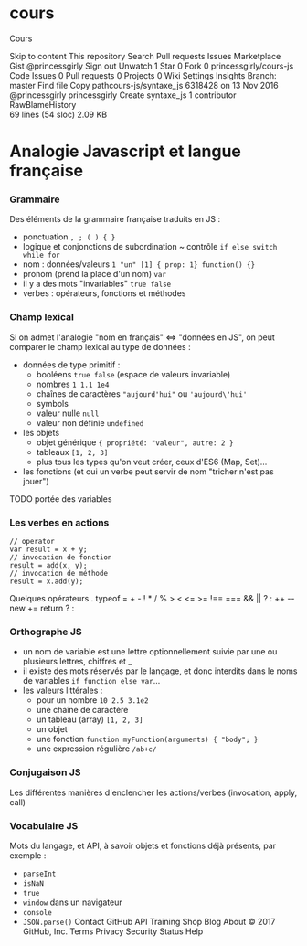 # cours
Cours




Skip to content
This repository
Search
Pull requests
Issues
Marketplace
Gist
 @princessgirly
 Sign out
 Unwatch 1
  Star 0
 Fork 0 princessgirly/cours-js
 Code  Issues 0  Pull requests 0  Projects 0  Wiki  Settings Insights 
Branch: master Find file Copy pathcours-js/syntaxe_js
6318428  on 13 Nov 2016
@princessgirly princessgirly Create syntaxe_js
1 contributor
RawBlameHistory     
69 lines (54 sloc)  2.09 KB
# Analogie Javascript et langue française

### Grammaire

Des éléments de la grammaire française traduits en JS :
- ponctuation `, ; ( ) { }`
- logique et conjonctions de subordination ~ contrôle `if else switch while for`
- nom : données/valeurs `1 "un" [1] { prop: 1} function() {}`
- pronom (prend la place d'un nom) `var`
- il y a des mots "invariables" `true false`
- verbes : opérateurs, fonctions et méthodes

### Champ lexical

Si on admet l'analogie "nom en français" <=> "données en JS", on peut comparer le champ lexical au type de données :
- données de type primitif :
  - booléens `true false` (espace de valeurs invariable)
  - nombres `1 1.1 1e4`
  - chaînes de caractères `"aujourd'hui"` ou `'aujourd\'hui'`
  - symbols
  - valeur nulle `null`
  - valeur non définie `undefined`
- les objets
  - objet générique `{ propriété: "valeur", autre: 2 }`
  - tableaux `[1, 2, 3]`
  - plus tous les types qu'on veut créer, ceux d'ES6 (Map, Set)...
- les fonctions (et oui un verbe peut servir de nom "tricher n'est pas jouer")

TODO portée des variables

### Les verbes en actions

```
// operator
var result = x + y;
// invocation de fonction
result = add(x, y);
// invocation de méthode
result = x.add(y);
```

Quelques opérateurs .[]() typeof = + - ! * / % > < <= >= !== === && || ? : ++ --  new += return ? :

### Orthographe JS

- un nom de variable est une lettre optionnellement suivie par une ou plusieurs lettres, chiffres et _
- il existe des mots réservés par le langage, et donc interdits dans le noms de variables `if function else var`...
- les valeurs littérales :
  - pour un nombre  `10 2.5 3.1e2`
  - une chaîne de caractère
  - un tableau (array) `[1, 2, 3]`
  - un objet
  - une fonction `function myFunction(arguments) { "body"; }`
  - une expression régulière `/ab+c/`

### Conjugaison JS

Les différentes manières d'enclencher les actions/verbes (invocation, apply, call)

### Vocabulaire JS

Mots du langage, et API, à savoir objets et fonctions déjà présents, par exemple :
- `parseInt`
- `isNaN`
- `true`
- `window` dans un navigateur
- `console`
- `JSON.parse()`
Contact GitHub API Training Shop Blog About
© 2017 GitHub, Inc. Terms Privacy Security Status Help
